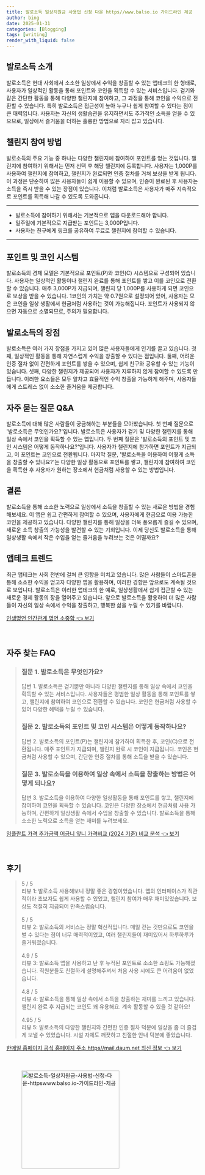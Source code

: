 ```yaml
---
title: 발로소득 일상지원금 사용법 신청 다운 https//www.balso.io 가이드라인 제공
author: bing
date: 2025-01-31
categories: [Blogging]
tags: [writing]
render_with_liquid: false
---
```



<h2 id='발로소득_소개'>발로소득 소개</h2>

<p>발로소득은 현대 사회에서 소소한 일상에서 수익을 창출할 수 있는 앱테크의 한 형태로, 사용자가 일상적인 활동을 통해 포인트와 코인을 획득할 수 있는 서비스입니다. 걷기와 같은 간단한 활동을 통해 다양한 챌린지에 참여하고, 그 과정을 통해 코인을 수익으로 전환할 수 있습니다. 특히 발로소득은 접근성이 높아 누구나 쉽게 참여할 수 있다는 점이 큰 매력입니다. 사용자는 자신의 생활습관을 유지하면서도 추가적인 소득을 얻을 수 있으므로, 일상에서 즐거움을 더하는 훌륭한 방법으로 자리 잡고 있습니다.</p>

<h2 id='챌린지_참여_방법'>챌린지 참여 방법</h2>

<p>발로소득의 주요 기능 중 하나는 다양한 챌린지에 참여하여 포인트를 얻는 것입니다. 챌린지에 참여하기 위해서는 먼저 선택 후 해당 챌린지에 등록합니다. 사용자는 1,000P를 사용하여 챌린지에 참여하고, 챌린지가 완료되면 인증 절차를 거쳐 보상을 받게 됩니다. 이 과정은 단순하여 많은 사용자들이 쉽게 이용할 수 있으며, 인증이 완료된 후 사용자는 소득을 즉시 받을 수 있는 장점이 있습니다. 이처럼 발로소득은 사용자가 매주 지속적으로 포인트를 획득해 나갈 수 있도록 도와줍니다.</p>

<hr />

<ul>
    <li>발로소득에 참여하기 위해서는 기본적으로 앱을 다운로드해야 합니다.</li>
    <li>일주일에 기본적으로 지급받는 포인트는 3,000P입니다.</li>
    <li>사용자는 친구에게 링크를 공유하여 무료로 챌린지에 참여할 수 있습니다.</li>
</ul>

<hr />

<h2 id='포인트_및_코인_시스템'>포인트 및 코인 시스템</h2>

<p>발로소득의 경제 모델은 기본적으로 포인트(P)와 코인(C) 시스템으로 구성되어 있습니다. 사용자는 일상적인 활동이나 챌린지 완료를 통해 포인트를 쌓고 이를 코인으로 전환할 수 있습니다. 매주 3,000P가 지급되며, 챌린지 당 1,000P를 사용하게 되면 코인으로 보상을 받을 수 있습니다. 1코인의 가치는 약 0.7원으로 설정되어 있어, 사용자는 모은 코인을 일상 생활에서 현금처럼 사용하는 것이 가능해집니다. 포인트가 사용되지 않으면 자동으로 소멸되므로, 주의가 필요합니다.</p>

<h2 id='발로소득의_장점'>발로소득의 장점</h2>

<p>발로소득은 여러 가지 장점을 가지고 있어 많은 사용자들에게 인기를 끌고 있습니다. 첫째, 일상적인 활동을 통해 자연스럽게 수익을 창출할 수 있다는 점입니다. 둘째, 어려운 인증 절차 없이 간편하게 포인트를 쌓을 수 있으며, 쉽게 친구와 공유할 수 있는 기능이 있습니다. 셋째, 다양한 챌린지가 제공되어 사용자가 지루하지 않게 참여할 수 있도록 만듭니다. 이러한 요소들은 모두 알차고 효율적인 수익 창출을 가능하게 해주며, 사용자들에게 스트레스 없이 소소한 즐거움을 제공합니다.</p>

<h2 id='자주묻는_질문_Q&A'>자주 묻는 질문 Q&A</h2>

<p>발로소득에 대해 많은 사람들이 궁금해하는 부분들을 모아봤습니다. 첫 번째 질문으로 '발로소득은 무엇인가요?'입니다. 발로소득은 사용자가 걷기 및 다양한 챌린지를 통해 일상 속에서 코인을 획득할 수 있는 앱입니다. 두 번째 질문은 '발로소득의 포인트 및 코인 시스템은 어떻게 동작하나요?'입니다. 사용자가 챌린지에 참가하면 포인트가 지급되고, 이 포인트는 코인으로 전환됩니다. 마지막 질문, '발로소득을 이용하여 어떻게 소득을 창출할 수 있나요?'는 다양한 일상 활동으로 포인트를 쌓고, 챌린지에 참여하여 코인을 획득한 후 사용자가 원하는 장소에서 현금처럼 사용할 수 있는 방법입니다.</p>

<h2 id='결론'>결론</h2>

<p>발로소득을 통해 소소한 노력으로 일상에서 소득을 창출할 수 있는 새로운 방법을 경험해보세요. 이 앱은 쉽고 간편하게 참여할 수 있으며, 사용자에게 현금으로 이용 가능한 코인을 제공하고 있습니다. 다양한 챌린지를 통해 일상을 더욱 풍요롭게 즐길 수 있으며, 새로운 소득 창출의 가능성을 발견할 수 있는 기회입니다. 이제 당신도 발로소득을 통해 일상생활 속에서 작은 수입을 얻는 즐거움을 누려보는 것은 어떨까요?</p>

<h2 id='앱테크_트렌드'>앱테크 트렌드</h2>

<p>최근 앱테크는 사회 전반에 걸쳐 큰 영향을 미치고 있습니다. 많은 사람들이 스마트폰을 통해 소소한 수익을 얻고자 다양한 앱을 활용하며, 이러한 경향은 앞으로도 계속될 것으로 보입니다. 발로소득은 이러한 앱테크의 한 예로, 일상생활에서 쉽게 접근할 수 있는 새로운 경제 활동의 장을 열어주고 있습니다. 앞으로 발로소득을 활용하여 더 많은 사람들이 자신의 일상 속에서 수익을 창출하고, 행복한 삶을 누릴 수 있기를 바랍니다.</p>


<p><a class="click-button" title="인생명언 인간관계 명언 소중함" href="https://24nara.github.io/posts/%EC%9D%B8%EC%83%9D%EB%AA%85%EC%96%B8-%EC%9D%B8%EA%B0%84%EA%B4%80%EA%B3%84-%EB%AA%85%EC%96%B8-%EC%86%8C%EC%A4%91%ED%95%A8/" rel="dofollow">인생명언 인간관계 명언 소중함 👈 보기</a></p><br>
<h2 id='자주_찾는_FAQ'>자주 찾는 FAQ</h2>
<div itemscope="" itemtype="https://schema.org/FAQPage">
<blockquote>
<div itemscope="" itemprop="mainEntity" itemtype="https://schema.org/Question">
<h3 itemprop="name">질문 1. 발로소득은 무엇인가요?</h3>
<div itemscope="" itemprop="acceptedAnswer" itemtype="https://schema.org/Answer">
<span itemprop="text">
<p>답변 1. 발로소득은 걷기뿐만 아니라 다양한 챌린지를 통해 일상 속에서 코인을 획득할 수 있는 서비스입니다. 사용자들은 평범한 일상 활동을 통해 포인트를 쌓고, 챌린지에 참여하여 코인으로 전환할 수 있습니다. 코인은 현금처럼 사용할 수 있어 다양한 혜택을 누릴 수 있습니다.</p>
</span>
</div>
</div>
<div itemscope="" itemprop="mainEntity" itemtype="https://schema.org/Question">
<h3 itemprop="name">질문 2. 발로소득의 포인트 및 코인 시스템은 어떻게 동작하나요?</h3>
<div itemscope="" itemprop="acceptedAnswer" itemtype="https://schema.org/Answer">
<span itemprop="text">
<p>답변 2. 발로소득의 포인트(P)는 챌린지에 참가하여 획득한 후, 코인(C)으로 전환됩니다. 매주 포인트가 지급되며, 챌린지 완료 시 코인이 지급됩니다. 코인은 현금처럼 사용할 수 있으며, 간단한 인증 절차를 통해 소득을 받을 수 있습니다.</p>
</span>
</div>
</div>
<div itemscope="" itemprop="mainEntity" itemtype="https://schema.org/Question">
<h3 itemprop="name">질문 3. 발로소득을 이용하여 일상 속에서 소득을 창출하는 방법은 어떻게 되나요?</h3>
<div itemscope="" itemprop="acceptedAnswer" itemtype="https://schema.org/Answer">
<span itemprop="text">
<p>답변 3. 발로소득을 이용하여 다양한 일상활동을 통해 포인트를 쌓고, 챌린지에 참여하여 코인을 획득할 수 있습니다. 코인은 다양한 장소에서 현금처럼 사용 가능하며, 간편하게 일상생활 속에서 수입을 창출할 수 있습니다. 발로소득을 통해 소소한 노력으로 소득을 얻는 재미를 누려보세요.</p>
</span>
</div>
</div>
</blockquote>
</div>
<p><a class="click-button" title="임플란트 가격 추가금액 어금니 앞니 가격비교 (2024 기준) 비교 분석" href="https://24nara.github.io/posts/%EC%9E%84%ED%94%8C%EB%9E%80%ED%8A%B8-%EA%B0%80%EA%B2%A9-%EC%B6%94%EA%B0%80%EA%B8%88%EC%95%A1-%EC%96%B4%EA%B8%88%EB%8B%88-%EC%95%9E%EB%8B%88-%EA%B0%80%EA%B2%A9%EB%B9%84%EA%B5%90-(2024-%EA%B8%B0%EC%A4%80)-%EB%B9%84%EA%B5%90-%EB%B6%84%EC%84%9D/" rel="dofollow">임플란트 가격 추가금액 어금니 앞니 가격비교 (2024 기준) 비교 분석 👈 보기</a></p><br>
<h2 id='후기'>후기</h2>
<div itemscope itemtype="https://schema.org/Product">
  <blockquote>
  <div itemprop="review" itemscope itemtype="https://schema.org/Review">
      <div itemprop="reviewRating" itemscope itemtype="https://schema.org/Rating"> <span itemprop="ratingValue">5</span> / <span itemprop="bestRating">5</span> </div>
      <span itemprop="reviewBody">리뷰 1: 발로소득 사용해보니 정말 좋은 경험이었습니다. 앱의 인터페이스가 직관적이라 초보자도 쉽게 사용할 수 있었고, 챌린지 참여가 매우 재미있었습니다. 보상도 적절히 지급되어 만족스럽습니다.</span>
  </div>
  <br>
  <div itemprop="review" itemscope itemtype="https://schema.org/Review">
      <div itemprop="reviewRating" itemscope itemtype="https://schema.org/Rating"> <span itemprop="ratingValue">5</span> / <span itemprop="bestRating">5</span> </div>
      <span itemprop="reviewBody">리뷰 2: 발로소득의 서비스는 정말 혁신적입니다. 매일 걷는 것만으로도 코인을 벌 수 있다는 점이 너무 매력적이었고, 여러 챌린지들이 재미있어서 하루하루가 즐거워졌습니다.</span>
  </div>
  <br>
  <div itemprop="review" itemscope itemtype="https://schema.org/Review">
      <div itemprop="reviewRating" itemscope itemtype="https://schema.org/Rating"> <span itemprop="ratingValue">4.9</span> / <span itemprop="bestRating">5</span> </div>
      <span itemprop="reviewBody">리뷰 3: 발로소득 앱을 사용하고 난 후 누적된 포인트로 소소한 쇼핑도 가능해졌습니다. 직원분들도 친절하게 설명해주셔서 처음 사용 시에도 큰 어려움이 없었습니다. </span>
  </div>
  <br>
  <div itemprop="review" itemscope itemtype="https://schema.org/Review">
      <div itemprop="reviewRating" itemscope itemtype="https://schema.org/Rating"> <span itemprop="ratingValue">4.8</span> / <span itemprop="bestRating">5</span> </div>
      <span itemprop="reviewBody">리뷰 4: 발로소득을 통해 일상 속에서 소득을 창출하는 재미를 느끼고 있습니다. 챌린지 완료 후 지급되는 코인도 꽤 유용해요. 계속 활동할 수 있을 것 같아요!</span>
  </div>
  <br>
  <div itemprop="review" itemscope itemtype="https://schema.org/Review">
      <div itemprop="reviewRating" itemscope itemtype="https://schema.org/Rating"> <span itemprop="ratingValue">4.95</span> / <span itemprop="bestRating">5</span> </div>
      <span itemprop="reviewBody">리뷰 5: 발로소득의 다양한 챌린지와 간편한 인증 절차 덕분에 일상을 좀 더 즐겁게 보낼 수 있었습니다. 시설 자체도 깨끗하고 친절한 안내 덕분에 좋았습니다.</span>
  </div>
  </blockquote>
</div>
<p><a class="click-button" title="한메일 홈페이지 공식 홈페이지 주소 https//mail.daum.net 최신 정보" href="https://24nara.github.io/posts/%ED%95%9C%EB%A9%94%EC%9D%BC-%ED%99%88%ED%8E%98%EC%9D%B4%EC%A7%80-%EA%B3%B5%EC%8B%9D-%ED%99%88%ED%8E%98%EC%9D%B4%EC%A7%80-%EC%A3%BC%EC%86%8C-httpsmail.daum.net-%EC%B5%9C%EC%8B%A0-%EC%A0%95%EB%B3%B4/" rel="dofollow">한메일 홈페이지 공식 홈페이지 주소 https//mail.daum.net 최신 정보 👈 보기</a></p><br>
<figure class="image"><img src="https://24nara.github.io/assets/img/thumbnail/발로소득-일상지원금-사용법-신청-다운-httpswww.balso.io-가이드라인-제공.webp" alt="발로소득-일상지원금-사용법-신청-다운-httpswww.balso.io-가이드라인-제공" width="256" height="256"></figure>